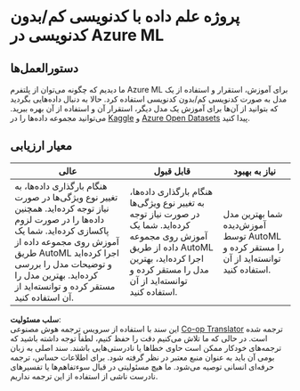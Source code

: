 <!--
CO_OP_TRANSLATOR_METADATA:
{
  "original_hash": "8fdc4a5fd9bc27a8d2ebef995dfbf73f",
  "translation_date": "2025-08-24T00:27:55+00:00",
  "source_file": "5-Data-Science-In-Cloud/18-Low-Code/assignment.md",
  "language_code": "fa"
}
-->
# پروژه علم داده با کدنویسی کم/بدون کدنویسی در Azure ML

## دستورالعمل‌ها

ما دیدیم که چگونه می‌توان از پلتفرم Azure ML برای آموزش، استقرار و استفاده از یک مدل به صورت کدنویسی کم/بدون کدنویسی استفاده کرد. حالا به دنبال داده‌هایی بگردید که بتوانید از آن‌ها برای آموزش یک مدل دیگر، استقرار آن و استفاده از آن بهره ببرید. می‌توانید مجموعه داده‌ها را در [Kaggle](https://kaggle.com) و [Azure Open Datasets](https://azure.microsoft.com/services/open-datasets/catalog?WT.mc_id=academic-77958-bethanycheum&ocid=AID3041109) پیدا کنید.

## معیار ارزیابی

| عالی | قابل قبول | نیاز به بهبود |
|-----------|----------|-------------------|
| هنگام بارگذاری داده‌ها، به تغییر نوع ویژگی‌ها در صورت نیاز توجه کرده‌اید. همچنین داده‌ها را در صورت لزوم پاکسازی کرده‌اید. شما یک آموزش روی مجموعه داده از طریق AutoML اجرا کرده‌اید و توضیحات مدل را بررسی کرده‌اید. بهترین مدل را مستقر کرده و توانسته‌اید از آن استفاده کنید. | هنگام بارگذاری داده‌ها، به تغییر نوع ویژگی‌ها در صورت نیاز توجه کرده‌اید. شما یک آموزش روی مجموعه داده از طریق AutoML اجرا کرده‌اید، بهترین مدل را مستقر کرده و توانسته‌اید از آن استفاده کنید. | شما بهترین مدل آموزش‌دیده توسط AutoML را مستقر کرده و توانسته‌اید از آن استفاده کنید. |

**سلب مسئولیت**:  
این سند با استفاده از سرویس ترجمه هوش مصنوعی [Co-op Translator](https://github.com/Azure/co-op-translator) ترجمه شده است. در حالی که ما تلاش می‌کنیم دقت را حفظ کنیم، لطفاً توجه داشته باشید که ترجمه‌های خودکار ممکن است حاوی خطاها یا نادرستی‌هایی باشند. سند اصلی به زبان بومی آن باید به عنوان منبع معتبر در نظر گرفته شود. برای اطلاعات حساس، ترجمه حرفه‌ای انسانی توصیه می‌شود. ما هیچ مسئولیتی در قبال سوءتفاهم‌ها یا تفسیرهای نادرست ناشی از استفاده از این ترجمه نداریم.